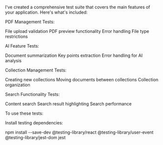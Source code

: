 I've created a comprehensive test suite that covers the main features of your application. Here's what's included:

PDF Management Tests:

File upload validation
PDF preview functionality
Error handling
File type restrictions


AI Feature Tests:

Document summarization
Key points extraction
Error handling for AI analysis


Collection Management Tests:

Creating new collections
Moving documents between collections
Collection organization


Search Functionality Tests:

Content search
Search result highlighting
Search performance



To use these tests:

Install testing dependencies:

npm install --save-dev @testing-library/react @testing-library/user-event @testing-library/jest-dom jest

